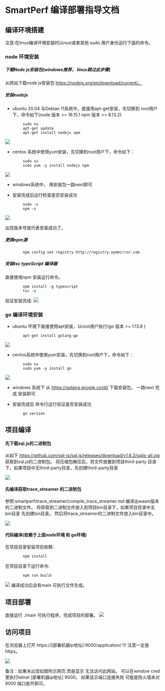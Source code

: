 # SmartPerf 编译部署指导文档


## 编译环境搭建
注意:在linux编译环境安装时以root或者其他 sudo 用户身份运行下面的命令。
### node 环境安装
##### 下载Node js安装包(windows推荐， linux跳过此步骤)
从网站下载node js安装包 https://nodejs.org/en/download/current/。
##### 安装nodejs
- ubuntu 20.04 与Debian 11系统中，直接用apt-get安装，先切换到 root用户下，命令如下(node 版本 >= 16.15.1  npm 版本 >= 8.13.2)
```
        sudo su
        apt-get update 
        apt-get install nodejs npm
```
![](./src/figures/deploy/install_node.png)


- centos 系统中使用yum安装，先切换到root用户下，命令如下：
```
        sudo su 
        sudo yum -y install nodejs npm 
```
![](./src/figures/deploy/yum_install_node.png)

- windows系统中， 用安装包一路next即可

           
- 安装完成后运行检查是否安装成功
```
        node -v 
        npm -v
```
![](./src/figures/deploy/check_version.png)

  出现版本号就代表安装成功了。

##### 更换npm源
```
        npm config set registry http://registry.npmmirror.com
```   

##### 安装tsc typeScript 编译器
直接使用npm 安装运行命令。
```
        npm install -g typescript
        tsc -v
```
 
 验证安装完成:
![](./src/figures/deploy/install_tsc.png)

### go 编译环境安装
- ubuntu 环境下直接使用apt安装，以root用户执行(go 版本 >= 1.13.8 )
```
        apt-get install golang-go
```
![](./src/figures/deploy/install_golang.png)

- centos系统中使用yum安装，先切换到root用户下，命令如下：

```
        sudo su
        sudo yum -y install go 
```
![](./src/figures/deploy/yum_install_go.png)

- windows 系统下 从 https://golang.google.cn/dl/ 下载安装包， 一路next 完成 安装即可
           
- 安装完成后 命令行运行验证是否安装成功

```
        go version 
``` 
## 项目编译
#### 先下载sql.js的二进制包
从如下 https://github.com/sql-js/sql.js/releases/download/v1.6.2/sqljs-all.zip 获取到sql.js的二进制包。
将压缩包解压后，将文件放置到项目third-party 目录下，如果项目中无third-party目录，先创建third-party目录

        
![](./src/figures/deploy/third_party.png)

#### 先编译获取trace_streamer 的二进制包
参照:smartperf/trace_streamer/compile_trace_streamer.md 编译出wasm版本的二进制文件。
将获取到二进制文件放入到项目bin目录下，如果项目目录中无bin目录 先创建bin目录。
然后将trace_streamer的二进制文件放入bin目录中。
	   
![](./src/figures/deploy/bin_files.png)


#### 代码编译(依赖于上面node环境 和 go环境)
在项目目录安装项目依赖:
```
        npm install 
```
在项目目录下运行命令:
```
        npm run build 
```                
![](./src/figures/deploy/compile.png)
    编译成功后会有main 可执行文件生成。
    
## 项目部署
直接运行 ./main 可执行程序，完成项目的部署。
![](./src/figures/deploy/run_main.png)
 ## 访问项目     
在浏览器上打开 https://[部署机器ip地址]:9000/application/ 
!!! 注意一定是https。

![](./src/figures/deploy/visit_website.png)

 备注：如果未出现如图所示网页.而是显示 无法访问此网站。
可以在window cmd 里执行telnet [部署机器ip地址] 9000。
如果显示端口连接失败 可能是防火墙未对9000 端口放开即可。